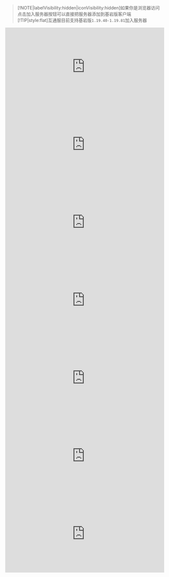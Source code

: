 > [!NOTE|labelVisibility:hidden|iconVisibility:hidden]如果你是浏览器访问点击加入服务器按钮可以直接把服务器添加到基岩版客户端
> [!TIP|style:flat]互通服目前支持基岩版`1.19.40-1.19.81`加入服务器

<iframe frameborder="no" border="0" marginwidth="0" marginheight="0" width="510px" height="250px" scrolling=no src="http://play.pdumc.top:2222/iframe.html?ip=play.pdumc.top&port=19132&dark=false&join_open=true"></iframe>

<iframe frameborder="no" border="0" marginwidth="0" marginheight="0" width="510px" height="250px" scrolling=no src="http://play.pdumc.top:2222/iframe.html?ip=play.pdumc.top&port=19133&dark=false&join_open=true"></iframe>

<iframe frameborder="no" border="0" marginwidth="0" marginheight="0" width="510px" height="250px" scrolling=no src="http://play.pdumc.top:2222/iframe.html?ip=play.pdumc.top&port=19134&dark=false&join_open=true"></iframe>

<iframe frameborder="no" border="0" marginwidth="0" marginheight="0" width="510px" height="250px" scrolling=no src="http://play.pdumc.top:2222/iframe.html?ip=play.pdumc.top&port=19135&dark=false&join_open=true"></iframe>

<iframe frameborder="no" border="0" marginwidth="0" marginheight="0" width="510px" height="250px" scrolling=no src="http://play.pdumc.top:2222/iframe.html?ip=play.pdumc.top&port=54056&dark=false&join_open=true"></iframe>

<iframe frameborder="no" border="0" marginwidth="0" marginheight="0" width="510px" height="250px" scrolling=no src="http://play.pdumc.top:2222/iframe.html?ip=play.pdumc.top&port=25565&dark=false&join_open=true"></iframe>

<iframe frameborder="no" border="0" marginwidth="0" marginheight="0" width="510px" height="250px" scrolling=no src="http://play.pdumc.top:2222/iframe.html?ip=play.pdumc.top&port=25566&dark=false&join_open=true"></iframe>